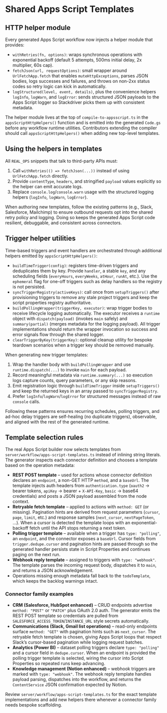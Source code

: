 # Shared Apps Script Templates

## HTTP helper module

Every generated Apps Script workflow now injects a helper module that provides:

- `withRetries(fn, options)`: wraps synchronous operations with exponential backoff (default 5 attempts, 500ms initial delay, 2x multiplier, 60s cap).
- `fetchJson(url, requestOptions)`: small wrapper around `UrlFetchApp.fetch` that enables `muteHttpExceptions`, parses JSON bodies, logs successes and failures, and throws on non-2xx status codes so retry logic can kick in automatically.
- `logStructured(level, event, details)`, plus the convenience helpers `logInfo`, `logWarn`, and `logError`: sends structured JSON payloads to the Apps Script logger so Stackdriver picks them up with consistent metadata.

The helper module lives at the top of `compile-to-appsscript.ts` in the `appsScriptHttpHelpers()` function and is emitted into the generated `Code.gs` before any workflow runtime utilities. Contributors extending the compiler should call `appsScriptHttpHelpers()` when adding new top-level templates.

## Using the helpers in templates

All `REAL_OPS` snippets that talk to third-party APIs must:

1. Call `withRetries(() => fetchJson(...))` instead of using `UrlFetchApp.fetch` directly.
2. Provide `contentType`, `headers`, and stringified `payload` values explicitly so the helper can emit accurate logs.
3. Replace `console.log`/`console.warn` usage with the structured logging helpers (`logInfo`, `logWarn`, `logError`).

When authoring new templates, follow the existing patterns (e.g., Slack, Salesforce, Mailchimp) to ensure outbound requests opt into the shared retry policy and logging. Doing so keeps the generated Apps Script code resilient, debuggable, and consistent across connectors.

## Trigger helper utilities

Time-based triggers and event handlers are orchestrated through additional helpers emitted by `appsScriptHttpHelpers()`:

- `buildTimeTrigger(config)`: registers time-driven triggers and deduplicates them by key. Provide `handler`, a stable `key`, and any scheduling fields (`everyHours`, `everyWeeks`, `atHour`, `runAt`, etc.). Use the `ephemeral` flag for one-off triggers such as delay handlers so the registry is not persisted.
- `syncTriggerRegistry(activeKeys)`: call once from `setupTriggers()` after provisioning triggers to remove any stale project triggers and keep the script properties registry authoritative.
- `buildPollingWrapper(triggerKey, executor)`: wrap trigger bodies to receive lifecycle logging automatically. The executor receives a `runtime` object with `dispatch(payload)` (invokes `main` safely) and `summary(partial)` (merges metadata for the logging payload). All trigger implementations should return the wrapper invocation so success and error signals flow through the shared logger.
- `clearTriggerByKey(triggerKey)`: optional cleanup utility for bespoke teardown scenarios when a trigger key should be removed manually.

When generating new trigger templates:

1. Wrap the handler body with `buildPollingWrapper` and use `runtime.dispatch(...)` to invoke `main` for each payload.
2. Record meaningful metadata via `runtime.summary(...)` so execution logs capture counts, query parameters, or any skip reasons.
3. Emit registration logic through `buildTimeTrigger` inside `setupTriggers()` and keep the returned keys in an array passed to `syncTriggerRegistry`.
4. Prefer `logInfo`/`logWarn`/`logError` for structured messages instead of raw `console` calls.

Following these patterns ensures recurring schedules, polling triggers, and ad-hoc delay triggers are self-healing (no duplicate triggers), observable, and aligned with the rest of the generated runtime.

## Template selection rules

The real Apps Script builder now selects templates from `server/workflow/apps-script-templates.ts` instead of inlining string literals. The generator inspects each connector definition and chooses a template based on the operation metadata:

- **REST POST template** – used for actions whose connector definition declares an `endpoint`, a non-GET HTTP `method`, and a `baseUrl`. The template injects auth headers from `authentication.type` (`oauth2` → bearer tokens, `apiKey` → bearer + `X-API-Key`, `basic` → base64 credentials) and posts a JSON payload assembled from the node context.
- **Retryable fetch template** – applied to actions with `method: GET` (or missing). Pagination hints are derived from request parameters (`cursor`, `page`, `limit`, etc.) and response samples (`next_cursor`, `nextPageToken`, …). When a cursor is detected the template loops with an exponential-backoff fetch until the API stops returning a next token.
- **Polling trigger template** – available when a trigger has `type: "polling"`, an `endpoint`, and the connector exposes a `baseUrl`. Cursor fields from `trigger.dedupe.cursor` and pagination hints are passed through so the generated handler persists state in Script Properties and continues paging on the next run.
- **Webhook reply template** – assigned to triggers with `type: "webhook"`. The template parses the incoming request body, dispatches it to `main`, and returns a JSON acknowledgement.
- Operations missing enough metadata fall back to the `todoTemplate`, which keeps the backlog warnings intact.

### Connector family examples

- **CRM (Salesforce, HubSpot enhanced)** – CRUD endpoints advertise `method: "POST"` or `"PATCH"` plus OAuth 2.0 auth. The generator emits the REST POST template so credentials are pulled from `SALESFORCE_ACCESS_TOKEN`/`INSTANCE_URL` style secrets automatically.
- **Communications (Slack, Gmail list operations)** – read-only endpoints surface `method: "GET"` with pagination hints such as `next_cursor`. The retryable fetch template is chosen, giving Apps Script loops that respect Slack’s cursor-based pagination while logging request batches.
- **Analytics (Power BI)** – dataset polling triggers declare `type: "polling"` and a cursor field in `dedupe.cursor`. When an endpoint is provided the polling trigger template is selected, wiring the cursor into Script Properties so repeated runs keep advancing.
- **Knowledge management (Notion enhanced)** – webhook triggers are marked with `type: "webhook"`. The webhook reply template handles payload parsing, dispatches into the workflow, and returns the `ContentService` JSON confirmation expected by Notion.

Review `server/workflow/apps-script-templates.ts` for the exact template implementations and add new helpers there whenever a connector family needs bespoke scaffolding.
